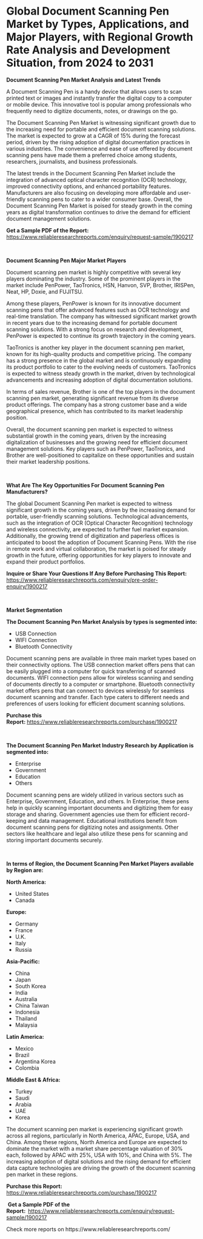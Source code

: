<p><h1>Global Document Scanning Pen Market by Types, Applications, and Major Players, with Regional Growth Rate Analysis and Development Situation, from 2024 to 2031</h1></p><p><strong>Document Scanning Pen Market Analysis and Latest Trends</strong></p>
<p><p>A Document Scanning Pen is a handy device that allows users to scan printed text or images and instantly transfer the digital copy to a computer or mobile device. This innovative tool is popular among professionals who frequently need to digitize documents, notes, or drawings on the go.</p><p>The Document Scanning Pen Market is witnessing significant growth due to the increasing need for portable and efficient document scanning solutions. The market is expected to grow at a CAGR of 15% during the forecast period, driven by the rising adoption of digital documentation practices in various industries. The convenience and ease of use offered by document scanning pens have made them a preferred choice among students, researchers, journalists, and business professionals.</p><p>The latest trends in the Document Scanning Pen Market include the integration of advanced optical character recognition (OCR) technology, improved connectivity options, and enhanced portability features. Manufacturers are also focusing on developing more affordable and user-friendly scanning pens to cater to a wider consumer base. Overall, the Document Scanning Pen Market is poised for steady growth in the coming years as digital transformation continues to drive the demand for efficient document management solutions.</p></p>
<p><strong>Get a Sample PDF of the Report:&nbsp;</strong> <a href="https://www.reliableresearchreports.com/enquiry/request-sample/1900217">https://www.reliableresearchreports.com/enquiry/request-sample/1900217</a></p>
<p>&nbsp;</p>
<p><strong>Document Scanning Pen Major Market Players</strong></p>
<p><p>Document scanning pen market is highly competitive with several key players dominating the industry. Some of the prominent players in the market include PenPower, TaoTronics, HSN, Hanvon, SVP, Brother, IRISPen, Neat, HP, Doxie, and FUJITSU.</p><p>Among these players, PenPower is known for its innovative document scanning pens that offer advanced features such as OCR technology and real-time translation. The company has witnessed significant market growth in recent years due to the increasing demand for portable document scanning solutions. With a strong focus on research and development, PenPower is expected to continue its growth trajectory in the coming years.</p><p>TaoTronics is another key player in the document scanning pen market, known for its high-quality products and competitive pricing. The company has a strong presence in the global market and is continuously expanding its product portfolio to cater to the evolving needs of customers. TaoTronics is expected to witness steady growth in the market, driven by technological advancements and increasing adoption of digital documentation solutions.</p><p>In terms of sales revenue, Brother is one of the top players in the document scanning pen market, generating significant revenue from its diverse product offerings. The company has a strong customer base and a wide geographical presence, which has contributed to its market leadership position.</p><p>Overall, the document scanning pen market is expected to witness substantial growth in the coming years, driven by the increasing digitalization of businesses and the growing need for efficient document management solutions. Key players such as PenPower, TaoTronics, and Brother are well-positioned to capitalize on these opportunities and sustain their market leadership positions.</p></p>
<p>&nbsp;</p>
<p><strong>What Are The Key Opportunities For Document Scanning Pen Manufacturers?</strong></p>
<p><p>The global Document Scanning Pen market is expected to witness significant growth in the coming years, driven by the increasing demand for portable, user-friendly scanning solutions. Technological advancements, such as the integration of OCR (Optical Character Recognition) technology and wireless connectivity, are expected to further fuel market expansion. Additionally, the growing trend of digitization and paperless offices is anticipated to boost the adoption of Document Scanning Pens. With the rise in remote work and virtual collaboration, the market is poised for steady growth in the future, offering opportunities for key players to innovate and expand their product portfolios.</p></p>
<p><strong>Inquire or Share Your Questions If Any Before Purchasing This Report:</strong> <a href="https://www.reliableresearchreports.com/enquiry/pre-order-enquiry/1900217">https://www.reliableresearchreports.com/enquiry/pre-order-enquiry/1900217</a></p>
<p>&nbsp;</p>
<p><strong>Market Segmentation</strong></p>
<p><strong>The Document Scanning Pen Market Analysis by types is segmented into:</strong></p>
<p><ul><li>USB Connection</li><li>WIFI Connection</li><li>Bluetooth Connectivity</li></ul></p>
<p><p>Document scanning pens are available in three main market types based on their connectivity options. The USB connection market offers pens that can be easily plugged into a computer for quick transferring of scanned documents. WIFI connection pens allow for wireless scanning and sending of documents directly to a computer or smartphone. Bluetooth connectivity market offers pens that can connect to devices wirelessly for seamless document scanning and transfer. Each type caters to different needs and preferences of users looking for efficient document scanning solutions.</p></p>
<p><strong>Purchase this Report:&nbsp;</strong><a href="https://www.reliableresearchreports.com/purchase/1900217">https://www.reliableresearchreports.com/purchase/1900217</a></p>
<p>&nbsp;</p>
<p><strong>The Document Scanning Pen Market Industry Research by Application is segmented into:</strong></p>
<p><ul><li>Enterprise</li><li>Government</li><li>Education</li><li>Others</li></ul></p>
<p><p>Document scanning pens are widely utilized in various sectors such as Enterprise, Government, Education, and others. In Enterprise, these pens help in quickly scanning important documents and digitizing them for easy storage and sharing. Government agencies use them for efficient record-keeping and data management. Educational institutions benefit from document scanning pens for digitizing notes and assignments. Other sectors like healthcare and legal also utilize these pens for scanning and storing important documents securely.</p></p>
<p>&nbsp;</p>
<p><strong>In terms of Region, the Document Scanning Pen Market Players available by Region are:</strong></p>
<p>
    <p> <strong> North America: </strong>
        <ul>
            <li>United States</li>
            <li>Canada</li>
        </ul>
        </p> 
    <p> <strong> Europe: </strong>
        <ul>
            <li>Germany</li>
            <li>France</li>
            <li>U.K.</li>
            <li>Italy</li>
            <li>Russia</li>
        </ul>
        </p> 
    <p> <strong> Asia-Pacific: </strong>
        <ul>
            <li>China</li>
            <li>Japan</li>
            <li>South Korea</li>
            <li>India</li>
            <li>Australia</li>
            <li>China Taiwan</li>
            <li>Indonesia</li>
            <li>Thailand</li>
            <li>Malaysia</li>
        </ul>
        </p> 
    <p> <strong> Latin America: </strong>
        <ul>
            <li>Mexico</li>
            <li>Brazil</li>
            <li>Argentina Korea</li>
            <li>Colombia</li>
        </ul>
        </p> 
    <p> <strong> Middle East & Africa: </strong>
        <ul>
            <li>Turkey</li>
            <li>Saudi</li>
            <li>Arabia</li>
            <li>UAE</li>
            <li>Korea</li>
        </ul>
    </p>
    </p>
<p><p>The document scanning pen market is experiencing significant growth across all regions, particularly in North America, APAC, Europe, USA, and China. Among these regions, North America and Europe are expected to dominate the market with a market share percentage valuation of 30% each, followed by APAC with 25%, USA with 10%, and China with 5%. The increasing adoption of digital solutions and the rising demand for efficient data capture technologies are driving the growth of the document scanning pen market in these regions.</p></p>
<p><strong>Purchase this Report: </strong><a href="https://www.reliableresearchreports.com/purchase/1900217">https://www.reliableresearchreports.com/purchase/1900217</a></p>
<p>&nbsp;<strong>Get a Sample PDF of the Report:&nbsp;&nbsp;</strong><a href="https://www.reliableresearchreports.com/enquiry/request-sample/1900217">https://www.reliableresearchreports.com/enquiry/request-sample/1900217</a></p>
<p><strong></strong></p>
<p>Check more reports on https://www.reliableresearchreports.com/</p>